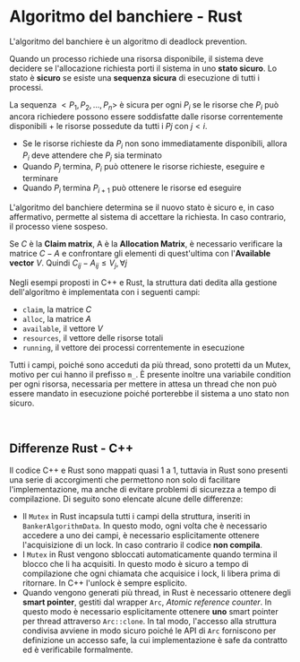 # Algoritmo del banchiere - Rust

L'algoritmo del banchiere è un algoritmo di deadlock prevention.

Quando un processo richiede una risorsa disponibile, il sistema deve decidere se l'allocazione richiesta porti il sistema in uno **stato sicuro**. Lo stato è **sicuro** se esiste una **sequenza sicura** di esecuzione di tutti i processi. 

La sequenza $<P_1, P_2, ... , P_n>$ è sicura per ogni $P_i$ se le risorse che $P_i$ può ancora richiedere possono essere soddisfatte dalle risorse correntemente disponibili $+$ le risorse possedute da tutti i $Pj$ con $j < i$.

* Se le risorse richieste da $P_i$ non sono immediatamente disponibili, allora $P_i$ deve attendere che $P_j$ sia terminato
* Quando $P_j$ termina, $P_i$ può ottenere le risorse richieste, eseguire e terminare
* Quando $P_i$ termina $P_{i+1}$ può ottenere le risorse ed eseguire

L'algoritmo del banchiere determina se il nuovo stato è sicuro e, in caso affermativo, permette al sistema di accettare la richiesta. In caso contrario, il processo viene sospeso.

Se $C$ è la **Claim matrix**, A è la **Allocation Matrix**, è necessario verificare la matrice $C-A$ e confrontare gli elementi di quest'ultima con l'**Available vector** $V$. Quindi $C_{ij} - A_{ij} \leq V_j, \forall j$

Negli esempi proposti in C++ e Rust, la struttura dati dedita alla gestione dell'algoritmo è implementata con i seguenti campi:
* ```claim```, la matrice $C$
* ```alloc```, la matrice $A$
* ```available```, il vettore $V$
* ```resources```, il vettore delle risorse totali
* ```running```, il vettore dei processi correntemente in esecuzione

Tutti i campi, poiché sono acceduti da più thread, sono protetti da un Mutex, motivo per cui hanno il prefisso ```m_```. È presente inoltre una variabile condition per ogni risorsa, necessaria per mettere in attesa un thread che non può essere mandato in esecuzione poiché porterebbe il sistema a uno stato non sicuro. 

<br>

## Differenze Rust - C++

Il codice C++ e Rust sono mappati quasi 1 a 1, tuttavia in Rust sono presenti una serie di accorgimenti che permettono non solo di facilitare l'implementazione, ma anche di evitare problemi di sicurezza a tempo di compilazione. Di seguito sono elencate alcune delle differenze:
* Il ```Mutex``` in Rust incapsula tutti i campi della struttura, inseriti in ```BankerAlgorithmData```. In questo modo, ogni volta che è necessario accedere a uno dei campi, è necessario esplicitamente ottenere l'acquisizione di un lock. In caso contrario il codice **non compila**. 
* I ```Mutex``` in Rust vengono sbloccati automaticamente quando termina il blocco che li ha acquisiti. In questo modo è sicuro a tempo di compilazione che ogni chiamata che acquisice i lock, li libera prima di ritornare. In C++ l'unlock è sempre esplicito. 
* Quando vengono generati più thread, in Rust è necessario ottenere degli **smart pointer**, gestiti dal wrapper ```Arc```, *Atomic reference counter*. In questo modo è necessario esplicitamente ottenere **uno** smart pointer per thread attraverso ```Arc::clone```. In tal modo, l'accesso alla struttura condivisa avviene in modo sicuro poiché le API di ```Arc``` forniscono per definizione un accesso safe, la cui implementazione è safe da contratto ed è verificabile formalmente. 
